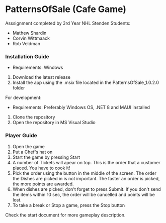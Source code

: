 # PatternsOfSale (Cafe Game)
Asssignment completed by 3rd Year NHL Stenden Students:
- Mathew Shardin
- Corvin Wittmaack
- Rob Veldman

### Installation Guide
- Requirements: Windows
1. Download the latest release
2. Install the app using the .msix file located in the PatternsOfSale_1.0.2.0 folder

For development:
- Requirements: Preferably Windows OS, .NET 8 and MAUI installed
1. Clone the repository
2. Open the repository in MS Visual Studio

### Player Guide
1. Open the game
2. Put a Chef's hat on
3. Start the game by pressing Start
4. A number of Tickets will apear on top. This is the order that a customer placed. You have to cook it!
5. Pick the order using the button in the middle of the screen. The order the Dishes are picked in is not important. The faster an order is picked, the more points are awarded.
6. When dishes are picked, don't forget to press Submit. If you don't send the items within 10 sec, the order will be cancelled and points will be lost.
7. To take a break or Stop a game, press the Stop button



Check the start document for more gameplay description.

